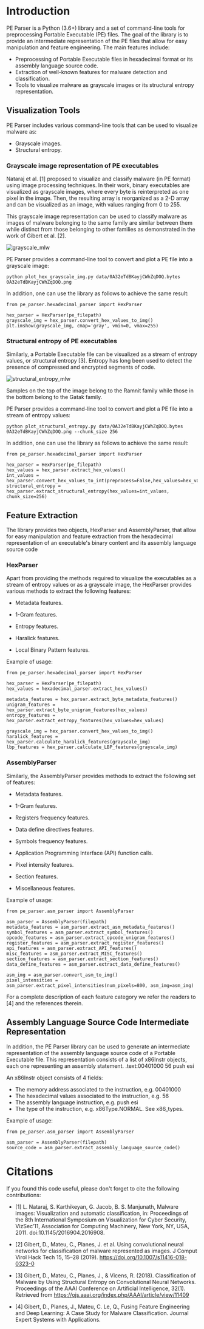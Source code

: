 # Introduction
PE Parser is a Python (3.6+) library and a set of command-line tools for preprocessing Portable Executable (PE) files. The 
goal of the library is to provide an intermediate representation of the PE files that allow for easy manipulation and 
feature engineering. The main features include:

- Preprocessing of Portable Executable files in hexadecimal format or its assembly language source code.
- Extraction of well-known features for malware detection and classification.
- Tools to visualize malware as grayscale images or its structural entropy representation.

## Visualization Tools
PE Parser includes various command-line tools that can be used to visualize malware as:

- Grayscale images.
- Structural entropy. 

### Grayscale image representation of PE executables
Nataraj et al. [1] proposed to visualize and classify malware (in PE format) using image processing techniques. In their work,
binary executables are visualized as grayscale images, where every byte is reinterpreted as one pixel in the image.
Then, the resulting array is reorganized as a 2-D array and can be visualized as an image, with values ranging from 0 to 255.

This grayscale image representation can be used to classify malware as images of malware belonging to the same family are
similar between them while distinct from those belonging to other families as demonstrated in the work of Gibert et al. [2].

![grayscale_mlw](./grayscale_images_kelihos_obfuscator_gatak.png)

PE Parser provides a command-line tool to convert and plot a PE file into a grayscale image:

    python plot_hex_grayscale_img.py data/0A32eTdBKayjCWhZqDOQ.bytes 0A32eTdBKayjCWhZqDOQ.png

In addition, one can use the library as follows to achieve the same result:
    
    from pe_parser.hexadecimal_parser import HexParser
    
    hex_parser = HexParser(pe_filepath)
    grayscale_img = hex_parser.convert_hex_values_to_img()
    plt.imshow(grayscale_img, cmap='gray', vmin=0, vmax=255)
### Structural entropy of PE executables

Similarly, a Portable Executable file can be visualized as a stream of entropy values, or structural entropy [3]. Entropy has long been
used to detect the presence of compressed and encrypted segments of code.  

![structural_entropy_mlw](./ramnit_gatak_entropy_families_comparison_small.png)

Samples on the top of the image belong to the Ramnit family while those in the bottom belong to the Gatak family.

PE Parser provides a command-line tool to convert and plot a PE file into a stream of entropy values:

    python plot_structural_entropy.py data/0A32eTdBKayjCWhZqDOQ.bytes 0A32eTdBKayjCWhZqDOQ.png --chunk_size 256

In addition, one can use the library as follows to achieve the same result:

    from pe_parser.hexadecimal_parser import HexParser
   
    hex_parser = HexParser(pe_filepath)
    hex_values = hex_parser.extract_hex_values()
    int_values = hex_parser.convert_hex_values_to_int(preprocess=False,hex_values=hex_values)
    structural_entropy = hex_parser.extract_structural_entropy(hex_values=int_values, chunk_size=256)

## Feature Extraction

The library provides two objects, HexParser and AssemblyParser, that allow for easy manipulation and feature extraction from the hexadecimal representation
of an executable's binary content and its assembly language source code

### HexParser

Apart from providing the methods required to visualize the executables as a stream of entropy values or as a grayscale image,
the HexParser provides various methods to extract the following features:

- Metadata features. 

- 1-Gram features.

- Entropy features.

- Haralick features.

- Local Binary Pattern features.

Example of usage:

    from pe_parser.hexadecimal_parser import HexParser
   
    hex_parser = HexParser(pe_filepath)
    hex_values = hexadecimal_parser.extract_hex_values()

    metadata_features = hex_parser.extract_byte_metadata_features()
    unigram_features = hex_parser.extract_byte_unigram_features(hex_values)
    entropy_features = hex_parser.extract_entropy_features(hex_values=hex_values)

    grayscale_img = hex_parser.convert_hex_values_to_img()
    haralick_features = hex_parser.calculate_haralick_features(grayscale_img)
    lbp_features = hex_parser.calculate_LBP_features(grayscale_img)

### AssemblyParser

Similarly, the AssemblyParser provides methods to extract the following set of features:

- Metadata features.

- 1-Gram features.

- Registers frequency features.

- Data define directives features.

- Symbols frequency features.

- Application Programming Interface (API) function calls.

- Pixel intensity features.

- Section features.

- Miscellaneous features.

Example of usage:

    from pe_parser.asm_parser import AssemblyParser

    asm_parser = AssemblyParser(filepath)
    metadata_features = asm_parser.extract_asm_metadata_features()
    symbol_features = asm_parser.extract_symbol_features()
    opcode_features = asm_parser.extract_opcode_unigram_features()
    register_features = asm_parser.extract_register_features()
    api_features = asm_parser.extract_API_features()
    misc_features = asm_parser.extract_MISC_features()
    section_features = asm_parser.extract_section_features()
    data_define_features = asm_parser.extract_data_define_features()
    
    asm_img = asm_parser.convert_asm_to_img()
    pixel_intensities = asm_parser.extract_pixel_intensities(num_pixels=800, asm_img=asm_img)

For a complete description of each feature category we refer the readers to [4] and the references therein.

## Assembly Language Source Code Intermediate Representation

In addition, the PE Parser library can be used to generate an intermediate representation of the assembly language source 
code of a Portable Executable file. This representation consists of a list of x86Instr objects, each one representing an assembly statement.
 .text:00401000 56							       push    esi

An x86Instr object consists of 4 fields:

- The memory address associated to the instruction, e.g. 00401000
- The hexadecimal values associated to the instruction, e.g. 56
- The assembly language instruction, e.g. push esi
- The type of the instruction, e.g. x86Type.NORMAL. See x86_types.

Example of usage:

    from pe_parser.asm_parser import AssemblyParser

    asm_parser = AssemblyParser(filepath)
    source_code = asm_parser.extract_assembly_language_source_code()

  
# Citations

If you found this code useful, please don't forget to cite the following contributions:

- [1] L. Nataraj, S. Karthikeyan, G. Jacob, B. S. Manjunath, Malware images: Visualization and automatic classification, in: Proceedings of the
8th International Symposium on Visualization for Cyber Security, VizSec’11, Association for Computing Machinery, New York, NY, USA, 2011.
doi:10.1145/2016904.2016908.

- [2] Gibert, D., Mateu, C., Planes, J. et al. Using convolutional neural networks for classification of malware represented as images. J Comput Virol Hack Tech 15, 15–28 (2019). https://doi.org/10.1007/s11416-018-0323-0

- [3] Gibert, D., Mateu, C., Planes, J., & Vicens, R. (2018). Classification of Malware by Using Structural Entropy on Convolutional Neural Networks. Proceedings of the AAAI Conference on Artificial Intelligence, 32(1). Retrieved from https://ojs.aaai.org/index.php/AAAI/article/view/11409

- [4] Gibert, D., Planes, J., Mateu, C. Le, Q., Fusing Feature Engineering and Deep Learning: A Case Study for Malware Classification. Journal Expert Systems with Applications.